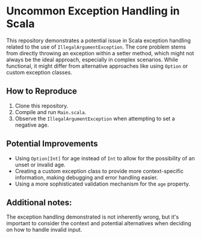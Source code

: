 # Uncommon Exception Handling in Scala
This repository demonstrates a potential issue in Scala exception handling related to the use of `IllegalArgumentException`. The core problem stems from directly throwing an exception within a setter method, which might not always be the ideal approach, especially in complex scenarios. While functional, it might differ from alternative approaches like using `Option` or custom exception classes.

## How to Reproduce
1. Clone this repository.
2. Compile and run `Main.scala`.
3. Observe the `IllegalArgumentException` when attempting to set a negative age.

## Potential Improvements
- Using `Option[Int]` for age instead of `Int` to allow for the possibility of an unset or invalid age.
- Creating a custom exception class to provide more context-specific information, making debugging and error handling easier. 
- Using a more sophisticated validation mechanism for the `age` property.

## Additional notes:
The exception handling demonstrated is not inherently wrong, but it's important to consider the context and potential alternatives when deciding on how to handle invalid input.